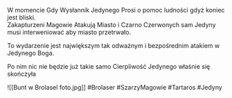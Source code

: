 W momencie Gdy Wysłannik Jedynego Prosi o pomoc ludności gdyż koniec jest bliski.  
Zakapturzeni Magowie Atakują Miasto i Czarno Czerwonych sam Jedyny musi interweniować aby miasto przetrwało.

To wydarzenie jest największym tak odważnym i bezpośrednim atakiem w Jedynego Boga.

Po nim nic nie będzie już takie samo Cierpliwość Jedynego właśnie się skończyła

![[Bunt w Brolasel foto.jpg]]
#Brolaser #SzarzyMagowie #Tartaros #Jedyny 